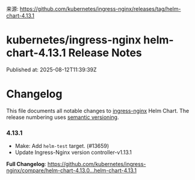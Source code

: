 来源: https://github.com/kubernetes/ingress-nginx/releases/tag/helm-chart-4.13.1

# kubernetes/ingress-nginx helm-chart-4.13.1 Release Notes

Published at: 2025-08-12T11:39:39Z

# Changelog

This file documents all notable changes to [ingress-nginx](https://github.com/kubernetes/ingress-nginx) Helm Chart. The release numbering uses [semantic versioning](http://semver.org).

### 4.13.1

* Make: Add `helm-test` target. (#13659)
* Update Ingress-Nginx version controller-v1.13.1

**Full Changelog**: https://github.com/kubernetes/ingress-nginx/compare/helm-chart-4.13.0...helm-chart-4.13.1